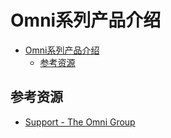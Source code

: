 # Omni系列产品介绍

<!--ts-->
* [Omni系列产品介绍](#omni系列产品介绍)
   * [参考资源](#参考资源)

<!-- Created by https://github.com/ekalinin/github-markdown-toc -->
<!-- Added by: runner, at: Tue Jul 19 14:47:14 UTC 2022 -->

<!--te-->

## 参考资源

- [Support - The Omni Group](https://support.omnigroup.com/manuals/)